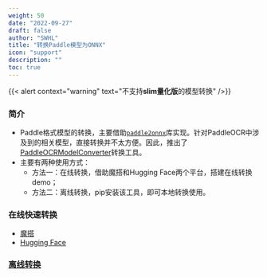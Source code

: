 ```yaml
---
weight: 50
date: "2022-09-27"
draft: false
author: "SWHL"
title: "转换Paddle模型为ONNX"
icon: "support"
description: ""
toc: true
---
```


{{< alert context="warning" text="不支持<strong>slim量化版</strong>的模型转换" />}}

### 简介
- Paddle格式模型的转换，主要借助[`paddle2onnx`](https://github.com/PaddlePaddle/Paddle2ONNX)库实现。针对PaddleOCR中涉及到的相关模型，直接转换并不太方便。因此，推出了[PaddleOCRModelConverter](https://github.com/RapidAI/PaddleOCRModelConverter)转换工具。
- 主要有两种使用方式：
    - 方法一：在线转换，借助魔搭和Hugging Face两个平台，搭建在线转换demo；
    - 方法二：离线转换，pip安装该工具，即可本地转换使用。


### 在线快速转换
- [魔搭](https://www.modelscope.cn/studios/liekkas/PaddleOCRModelConverter/summary)
- [Hugging Face](https://huggingface.co/spaces/SWHL/PaddleOCRModelConverter)

### [离线转换](https://github.com/RapidAI/PaddleOCRModelConverter)
